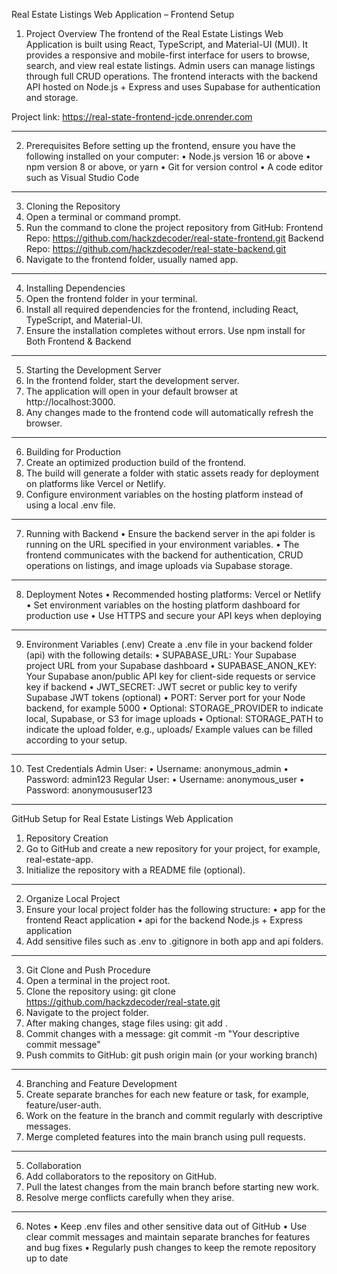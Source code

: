 Real Estate Listings Web Application – Frontend Setup
1. Project Overview
The frontend of the Real Estate Listings Web Application is built using React, TypeScript, and Material-UI (MUI). It provides a responsive and mobile-first interface for users to browse, search, and view real estate listings. Admin users can manage listings through full CRUD operations.
The frontend interacts with the backend API hosted on Node.js + Express and uses Supabase for authentication and storage.

Project link: https://real-state-frontend-jcde.onrender.com
________________________________________
2. Prerequisites
Before setting up the frontend, ensure you have the following installed on your computer:
•	Node.js version 16 or above
•	npm version 8 or above, or yarn
•	Git for version control
•	A code editor such as Visual Studio Code
________________________________________
3. Cloning the Repository
1.	Open a terminal or command prompt.
2.	Run the command to clone the project repository from GitHub: 
Frontend Repo: https://github.com/hackzdecoder/real-state-frontend.git
Backend Repo: https://github.com/hackzdecoder/real-state-backend.git
3.	Navigate to the frontend folder, usually named app.
________________________________________
4. Installing Dependencies
1.	Open the frontend folder in your terminal.
2.	Install all required dependencies for the frontend, including React, TypeScript, and Material-UI.
3.	Ensure the installation completes without errors.
Use  npm install for Both Frontend & Backend
________________________________________
5. Starting the Development Server
1.	In the frontend folder, start the development server.
2.	The application will open in your default browser at http://localhost:3000.
3.	Any changes made to the frontend code will automatically refresh the browser.
________________________________________
6. Building for Production
1.	Create an optimized production build of the frontend.
2.	The build will generate a folder with static assets ready for deployment on platforms like Vercel or Netlify.
3.	Configure environment variables on the hosting platform instead of using a local .env file.
________________________________________
7. Running with Backend
•	Ensure the backend server in the api folder is running on the URL specified in your environment variables.
•	The frontend communicates with the backend for authentication, CRUD operations on listings, and image uploads via Supabase storage.
________________________________________
8. Deployment Notes
•	Recommended hosting platforms: Vercel or Netlify
•	Set environment variables on the hosting platform dashboard for production use
•	Use HTTPS and secure your API keys when deploying
________________________________________
9. Environment Variables (.env)
Create a .env file in your backend folder (api) with the following details:
•	SUPABASE_URL: Your Supabase project URL from your Supabase dashboard
•	SUPABASE_ANON_KEY: Your Supabase anon/public API key for client-side requests or service key if backend
•	JWT_SECRET: JWT secret or public key to verify Supabase JWT tokens (optional)
•	PORT: Server port for your Node backend, for example 5000
•	Optional: STORAGE_PROVIDER to indicate local, Supabase, or S3 for image uploads
•	Optional: STORAGE_PATH to indicate the upload folder, e.g., uploads/
Example values can be filled according to your setup.
________________________________________
10. Test Credentials
Admin User:
•	Username: anonymous_admin
•	Password: admin123
Regular User:
•	Username: anonymous_user
•	Password: anonymoususer123
________________________________________
GitHub Setup for Real Estate Listings Web Application
1. Repository Creation
1.	Go to GitHub and create a new repository for your project, for example, real-estate-app.
2.	Initialize the repository with a README file (optional).
________________________________________
2. Organize Local Project
1.	Ensure your local project folder has the following structure:
•	app for the frontend React application
•	api for the backend Node.js + Express application
2.	Add sensitive files such as .env to .gitignore in both app and api folders.
________________________________________
3. Git Clone and Push Procedure
1.	Open a terminal in the project root.
2.	Clone the repository using: git clone https://github.com/hackzdecoder/real-state.git
3.	Navigate to the project folder.
4.	After making changes, stage files using: git add .
5.	Commit changes with a message: git commit -m "Your descriptive commit message"
6.	Push commits to GitHub: git push origin main (or your working branch)
________________________________________
4. Branching and Feature Development
1.	Create separate branches for each new feature or task, for example, feature/user-auth.
2.	Work on the feature in the branch and commit regularly with descriptive messages.
3.	Merge completed features into the main branch using pull requests.
________________________________________
5. Collaboration
1.	Add collaborators to the repository on GitHub.
2.	Pull the latest changes from the main branch before starting new work.
3.	Resolve merge conflicts carefully when they arise.
________________________________________
6. Notes
•	Keep .env files and other sensitive data out of GitHub
•	Use clear commit messages and maintain separate branches for features and bug fixes
•	Regularly push changes to keep the remote repository up to date

